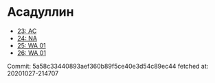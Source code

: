 # Асадуллин
- [23: AC](23.md)
- [24: NA](24.md)
- [25: WA 01](25.md)
- [26: WA 01](26.md)

Commit: 5a58c33440893aef360b89f5ce40e3d54c89ec44
 fetched at: 20201027-214707
